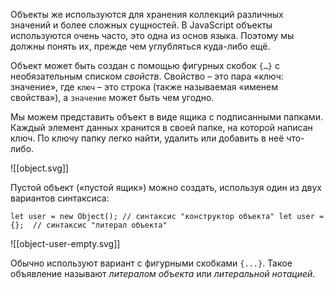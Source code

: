 Объекты же используются для хранения коллекций различных значений и более сложных сущностей. В JavaScript объекты используются очень часто, это одна из основ языка. Поэтому мы должны понять их, прежде чем углубляться куда-либо ещё.

Объект может быть создан с помощью фигурных скобок `{…}` с необязательным списком _свойств_. Свойство – это пара «ключ: значение», где `ключ` – это строка (также называемая «именем свойства»), а `значение` может быть чем угодно.

Мы можем представить объект в виде ящика с подписанными папками. Каждый элемент данных хранится в своей папке, на которой написан ключ. По ключу папку легко найти, удалить или добавить в неё что-либо.

![[object.svg]]

Пустой объект («пустой ящик») можно создать, используя один из двух вариантов синтаксиса:

`let user = new Object(); // синтаксис "конструктор объекта"
let user = {};  // синтаксис "литерал объекта"`

![[object-user-empty.svg]]

Обычно используют вариант с фигурными скобками `{...}`. Такое объявление называют _литералом объекта_ или _литеральной нотацией_.